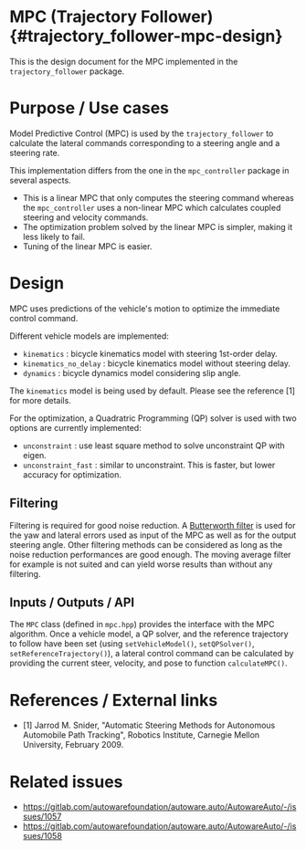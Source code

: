 # MPC (Trajectory Follower) {#trajectory_follower-mpc-design}

This is the design document for the MPC implemented in the `trajectory_follower` package.

# Purpose / Use cases

<!-- Required -->
<!-- Things to consider:
    - Why did we implement this feature? -->

Model Predictive Control (MPC) is used by the `trajectory_follower`
to calculate the lateral commands corresponding to a steering angle and a steering rate.

This implementation differs from the one in the `mpc_controller` package in several aspects.

- This is a linear MPC that only computes the steering command whereas
  the `mpc_controller` uses a non-linear MPC which calculates coupled steering and velocity commands.
- The optimization problem solved by the linear MPC is simpler, making it less likely to fail.
- Tuning of the linear MPC is easier.

# Design

<!-- Required -->
<!-- Things to consider:
    - How does it work? -->

MPC uses predictions of the vehicle's motion to optimize the immediate control command.

Different vehicle models are implemented:

- `kinematics` : bicycle kinematics model with steering 1st-order delay.
- `kinematics_no_delay` : bicycle kinematics model without steering delay.
- `dynamics` : bicycle dynamics model considering slip angle.

The `kinematics` model is being used by default. Please see the reference [1] for more details.

For the optimization, a Quadratric Programming (QP) solver is used
with two options are currently implemented:

- `unconstraint` : use least square method to solve unconstraint QP with eigen.
- `unconstraint_fast` : similar to unconstraint. This is faster, but lower accuracy for optimization.

## Filtering

Filtering is required for good noise reduction.
A [Butterworth filter](https://en.wikipedia.org/wiki/Butterworth_filter) is used for the yaw and lateral errors used as input of the MPC as well as for
the output steering angle.
Other filtering methods can be considered as long as the noise reduction performances are good
enough.
The moving average filter for example is not suited and can yield worse results than without any
filtering.

## Inputs / Outputs / API

<!-- Required -->
<!-- Things to consider:
    - How do you use the package / API? -->

The `MPC` class (defined in `mpc.hpp`) provides the interface with the MPC algorithm.
Once a vehicle model, a QP solver, and the reference trajectory to follow have been set
(using `setVehicleModel()`, `setQPSolver()`, `setReferenceTrajectory()`), a lateral control command
can be calculated by providing the current steer, velocity, and pose to function `calculateMPC()`.

# References / External links

<!-- Optional -->

- [1] Jarrod M. Snider, "Automatic Steering Methods for Autonomous Automobile Path Tracking",
  Robotics Institute, Carnegie Mellon University, February 2009.

# Related issues

<!-- Required -->

- <https://gitlab.com/autowarefoundation/autoware.auto/AutowareAuto/-/issues/1057>
- <https://gitlab.com/autowarefoundation/autoware.auto/AutowareAuto/-/issues/1058>
